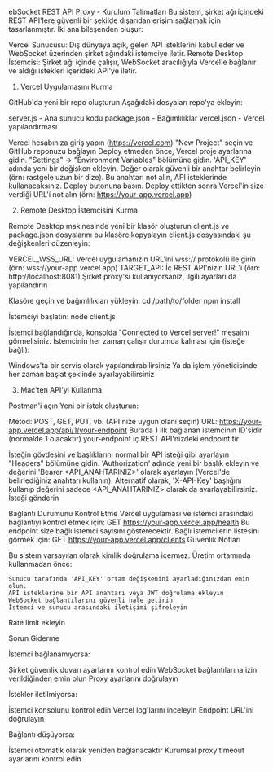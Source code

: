 ebSocket REST API Proxy - Kurulum Talimatları
Bu sistem, şirket ağı içindeki REST API'lere güvenli bir şekilde dışarıdan erişim sağlamak için tasarlanmıştır. İki ana bileşenden oluşur:

Vercel Sunucusu: Dış dünyaya açık, gelen API isteklerini kabul eder ve WebSocket üzerinden şirket ağındaki istemciye iletir.
Remote Desktop İstemcisi: Şirket ağı içinde çalışır, WebSocket aracılığıyla Vercel'e bağlanır ve aldığı istekleri içerideki API'ye iletir.

1. Vercel Uygulamasını Kurma

GitHub'da yeni bir repo oluşturun
Aşağıdaki dosyaları repo'ya ekleyin:

server.js - Ana sunucu kodu
package.json - Bağımlılıklar
vercel.json - Vercel yapılandırması


Vercel hesabınıza giriş yapın (https://vercel.com)
"New Project" seçin ve GitHub reponuzu bağlayın
Deploy etmeden önce, Vercel proje ayarlarına gidin.
    "Settings" -> "Environment Variables" bölümüne gidin.
    'API_KEY' adında yeni bir değişken ekleyin.
    Değer olarak güvenli bir anahtar belirleyin (örn: rastgele uzun bir dize).
    Bu anahtarı not alın, API isteklerinde kullanacaksınız.
Deploy butonuna basın.
Deploy ettikten sonra Vercel'in size verdiği URL'i not alın (örn: https://your-app.vercel.app)

2. Remote Desktop İstemcisini Kurma

Remote Desktop makinesinde yeni bir klasör oluşturun
client.js ve package.json dosyalarını bu klasöre kopyalayın
client.js dosyasındaki şu değişkenleri düzenleyin:

VERCEL_WSS_URL: Vercel uygulamanızın URL'ini wss:// protokolü ile girin (örn: wss://your-app.vercel.app)
TARGET_API: İç REST API'nizin URL'i (örn: http://localhost:8081)
Şirket proxy'si kullanıyorsanız, ilgili ayarları da yapılandırın


Klasöre geçin ve bağımlılıkları yükleyin:
cd /path/to/folder
npm install

İstemciyi başlatın:
node client.js

İstemci bağlandığında, konsolda "Connected to Vercel server!" mesajını görmelisiniz.
İstemcinin her zaman çalışır durumda kalması için (isteğe bağlı):

Windows'ta bir servis olarak yapılandırabilirsiniz
Ya da işlem yöneticisinde her zaman başlat şeklinde ayarlayabilirsiniz



3. Mac'ten API'yi Kullanma

Postman'i açın
Yeni bir istek oluşturun:

Metod: POST, GET, PUT, vb. (API'nize uygun olanı seçin)
URL: https://your-app.vercel.app/api/1/your-endpoint
Burada 1 ilk bağlanan istemcinin ID'sidir (normalde 1 olacaktır)
your-endpoint iç REST API'nizdeki endpoint'tir


İsteğin gövdesini ve başlıklarını normal bir API isteği gibi ayarlayın
    "Headers" bölümüne gidin.
    'Authorization' adında yeni bir başlık ekleyin ve değerini 'Bearer <API_ANAHTARINIZ>' olarak ayarlayın (Vercel'de belirlediğiniz anahtarı kullanın).
    Alternatif olarak, 'X-API-Key' başlığını kullanıp değerini sadece <API_ANAHTARINIZ> olarak da ayarlayabilirsiniz.
İsteği gönderin

Bağlantı Durumunu Kontrol Etme
Vercel uygulaması ve istemci arasındaki bağlantıyı kontrol etmek için:
GET https://your-app.vercel.app/health
Bu endpoint size bağlı istemci sayısını gösterecektir.
Bağlı istemcilerin listesini görmek için:
GET https://your-app.vercel.app/clients
Güvenlik Notları

Bu sistem varsayılan olarak kimlik doğrulama içermez.
Üretim ortamında kullanmadan önce:

    Sunucu tarafında 'API_KEY' ortam değişkenini ayarladığınızdan emin olun.
    API isteklerine bir API anahtarı veya JWT doğrulama ekleyin
    WebSocket bağlantılarını güvenli hale getirin
    İstemci ve sunucu arasındaki iletişimi şifreleyin
Rate limit ekleyin



Sorun Giderme

İstemci bağlanamıyorsa:

Şirket güvenlik duvarı ayarlarını kontrol edin
WebSocket bağlantılarına izin verildiğinden emin olun
Proxy ayarlarını doğrulayın


İstekler iletilmiyorsa:

İstemci konsolunu kontrol edin
Vercel log'larını inceleyin
Endpoint URL'ini doğrulayın


Bağlantı düşüyorsa:

İstemci otomatik olarak yeniden bağlanacaktır
Kurumsal proxy timeout ayarlarını kontrol edin


